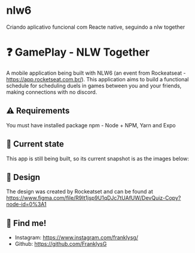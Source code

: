 # nlw6
Criando aplicativo funcional com Reacte native, seguindo a nlw together

# ❓ GamePlay - NLW Together

A mobile application being built with NLW6 (an event from Rockeatseat - https://app.rocketseat.com.br/). This application aims to build a functional schedule for scheduling duels in games between you and your friends, making connections with no discord.

## ⚠️ Requirements

You must have installed package npm - Node + NPM, Yarn and Expo
 
## 📱 Current state

This app is still being built, so its current snapshot is as the images below:

<!-- - Splash page:
<img src="https://github.com/FranklysG/nlw5/blob/main/assets/readme/splash_page.png" height="400px">


- Home page:
<img src="https://github.com/FranklysG/nlw5/blob/main/assets/readme/home_page.png" height="400px">


- Challenge page:
<img src="https://github.com/FranklysG/nlw5/blob/main/assets/readme/challenge_page.png" height="400px">


- Result page:
<img src="https://github.com/FranklysG/nlw5/blob/main/assets/readme/result_page.png" height="400px"> -->

## 🎨 Design

The design was created by Rockeatset and can be found at https://www.figma.com/file/R9It1jsp9U1qDJc7tUAfUW/DevQuiz-Copy?node-id=0%3A1

## 📌 Find me!
<!-- - Linkedin: https://www.linkedin.com/in/FranklysG19/ -->
- Instagram: https://www.instagram.com/franklysg/
- Github: https://github.com/FranklysG